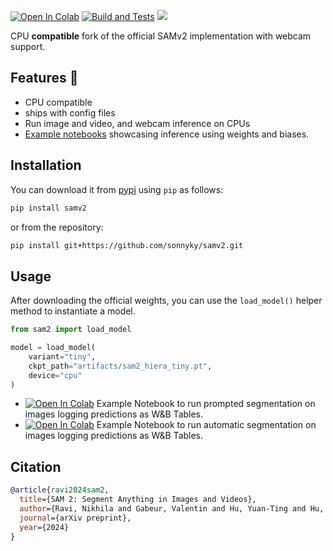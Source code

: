 <a href="https://colab.research.google.com/github/SauravMaheshkar/samv2/blob/main/examples/notebooks/samv2_prompted_segmentation_with_wandb_tables.ipynb" target="_parent"><img src="https://colab.research.google.com/assets/colab-badge.svg" alt="Open In Colab"/></a>
[![Build and Tests](https://github.com/SauravMaheshkar/samv2/actions/workflows/ci.yml/badge.svg)](https://github.com/SauravMaheshkar/samv2/actions/workflows/ci.yml) [![](https://img.shields.io/badge/Weights_&_Biases-FFCC33?&logo=WeightsAndBiases&logoColor=black)](https://wandb.ai/sauravmaheshkar/samv2)

CPU **compatible** fork of the official SAMv2 implementation with webcam support.

## Features 🚀

* CPU compatible
* ships with config files
* Run image and video, and webcam inference on CPUs
* [Example notebooks](../examples/notebooks/) showcasing inference using weights and biases.

## Installation

You can download it from [pypi](https://pypi.org/) using `pip` as follows:

```bash
pip install samv2
```

or from the repository:

```bash
pip install git+https://github.com/sonnyky/samv2.git
```

## Usage

After downloading the official weights, you can use the `load_model()` helper method to instantiate a model.

```python
from sam2 import load_model

model = load_model(
    variant="tiny",
    ckpt_path="artifacts/sam2_hiera_tiny.pt",
    device="cpu"
)
```

* [![Open In Colab](https://colab.research.google.com/assets/colab-badge.svg)](https://colab.research.google.com/github/SauravMaheshkar/samv2/blob/main/examples/notebooks/samv2_prompted_segmentation_with_wandb_tables.ipynb) Example Notebook to run prompted segmentation on images logging predictions as W&B Tables.
* [![Open In Colab](https://colab.research.google.com/assets/colab-badge.svg)](https://colab.research.google.com/github/SauravMaheshkar/samv2/blob/main/examples/notebooks/samv2_automatic_segmentation_with_wandb_tables.ipynb) Example Notebook to run automatic segmentation on images logging predictions as W&B Tables.

## Citation

```bibtex
@article{ravi2024sam2,
  title={SAM 2: Segment Anything in Images and Videos},
  author={Ravi, Nikhila and Gabeur, Valentin and Hu, Yuan-Ting and Hu, Ronghang and Ryali, Chaitanya and Ma, Tengyu and Khedr, Haitham and R{\"a}dle, Roman and Rolland, Chloe and Gustafson, Laura and Mintun, Eric and Pan, Junting and Alwala, Kalyan Vasudev and Carion, Nicolas and Wu, Chao-Yuan and Girshick, Ross and Doll{\'a}r, Piotr and Feichtenhofer, Christoph},
  journal={arXiv preprint},
  year={2024}
}
```
